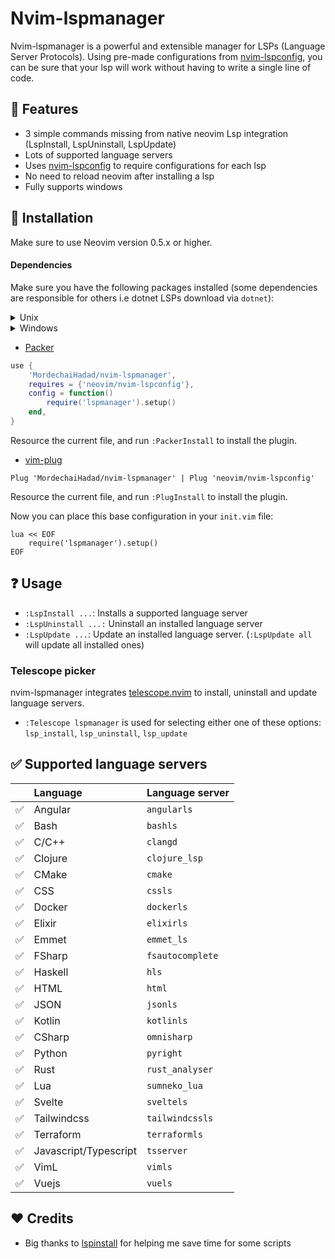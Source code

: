 # Nvim-lspmanager

Nvim-lspmanager is a powerful and extensible manager for LSPs (Language Server Protocols).
Using pre-made configurations from [nvim-lspconfig](https://github.com/neovim/nvim-lspconfig), you can be sure that your lsp will work without having to write a single line of code.

## :star2: Features

- 3 simple commands missing from native neovim Lsp integration (LspInstall, LspUninstall, LspUpdate)
- Lots of supported language servers
- Uses [nvim-lspconfig](https://github.com/neovim/nvim-lspconfig) to require configurations for each lsp
- No need to reload neovim after installing a lsp
- Fully supports windows

## :wrench: Installation
Make sure to use Neovim version 0.5.x or higher.
#### Dependencies
Make sure you have the following packages installed (some dependencies are responsible for others i.e dotnet LSPs download via `dotnet`):


<details>
    <summary>Unix</summary>

- [`jq`](https://github.com/stedolan/jq)
- [`curl`](https://github.com/curl/curl)
- [`npm`](https://github.com/npm/cli)
- [`gzip`](https://github.com/nicklockwood/GZIP)
- `unzip`
- [`pip`](https://github.com/pypa/pip)
- [`dotnet`](https://github.com/microsoft/dotnet)
- [`go`](https://github.com/golang/go)
</details>

<details>
    <summary>Windows</summary>

- [`npm`](https://github.com/npm/cli)
- [`dotnet`](https://github.com/microsoft/dotnet)
- [`pip`](https://github.com/pypa/pip)
- [`go`](https://github.com/golang/go)
</details>

- [Packer](https://github.com/wbthomason/packer.nvim)
```lua
use {
    'MordechaiHadad/nvim-lspmanager',
    requires = {'neovim/nvim-lspconfig'},
    config = function()
        require('lspmanager').setup()
    end,
}
```
Resource the current file, and run `:PackerInstall` to install the plugin.

- [vim-plug](https://github.com/junegunn/vim-plug)
```vim
Plug 'MordechaiHadad/nvim-lspmanager' | Plug 'neovim/nvim-lspconfig'
```
Resource the current file, and run `:PlugInstall` to install the plugin.

Now you can place this base configuration in your `init.vim` file:
```vim
lua << EOF
    require('lspmanager').setup()
EOF
```

## :question: Usage

- `:LspInstall ...`: Installs a supported language server
- `:LspUninstall ...:` Uninstall an installed language server
- `:LspUpdate ...`: Update an installed language server. (`:LspUpdate all` will update all installed ones)

### Telescope picker

nvim-lspmanager integrates [telescope.nvim](https://github.com/nvim-telescope/telescope.nvim) to install, uninstall and update language servers.

- `:Telescope lspmanager` is used for selecting either one of these options: `lsp_install`, `lsp_uninstall`, `lsp_update`

## :white_check_mark: Supported language servers

|                    | Language                                       | Language server     |
| :----------------- | :--------------------------------------------- | :--------------------------------------------------------------------------- |
| :white_check_mark: | Angular                                        | `angularls`         |
| :white_check_mark: | Bash                                           | `bashls`            |
| :white_check_mark: | C/C++                                          | `clangd`            |
| :white_check_mark: | Clojure                                        | `clojure_lsp`       |
| :white_check_mark: | CMake                                          | `cmake`             |
| :white_check_mark: | CSS                                            | `cssls`             |
| :white_check_mark: | Docker                                         | `dockerls`          |
| :white_check_mark: | Elixir                                         | `elixirls`          |
| :white_check_mark: | Emmet                                          | `emmet_ls`          |
| :white_check_mark: | FSharp                                         | `fsautocomplete`    |
| :white_check_mark: | Haskell                                        | `hls`               |
| :white_check_mark: | HTML                                           | `html`              |
| :white_check_mark: | JSON                                           | `jsonls`            |
| :white_check_mark: | Kotlin                                         | `kotlinls`          |
| :white_check_mark: | CSharp                                         | `omnisharp`         |
| :white_check_mark: | Python                                         | `pyright`           |
| :white_check_mark: | Rust                                           | `rust_analyser`     |
| :white_check_mark: | Lua                                            | `sumneko_lua`       |
| :white_check_mark: | Svelte                                         | `sveltels`          |
| :white_check_mark: | Tailwindcss                                    | `tailwindcssls`     |
| :white_check_mark: | Terraform                                      | `terraformls`       |
| :white_check_mark: | Javascript/Typescript                          | `tsserver`          |
| :white_check_mark: | VimL                                           | `vimls`             |
| :white_check_mark: | Vuejs                                          | `vuels`             | 

## :heart: Credits

- Big thanks to [lspinstall](https://github.com/kabouzeid/nvim-lspinstall) for helping me save time for some scripts
